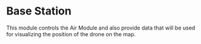 # Base Station

This module controls the Air Module and also provide data that will be used for visualizing the position of the drone on the map.
